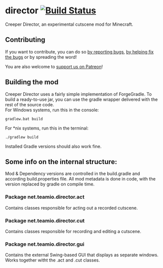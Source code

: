# director [![Build Status](https://travis-ci.org/Team-IO/director.svg?branch=master)](https://travis-ci.org/Team-IO/director)
Creeper Director, an experimental cutscene mod for Minecraft.

## Contributing
If you want to contribute, you can do so [by reporting bugs](https://github.com/Team-IO/director/wiki), [by helping fix the bugs](https://github.com/Team-IO/director/pulls) or by spreading the word!

You are also welcome to [support us on Patreon](https://www.patreon.com/Team_IO?ty=h)!

## Building the mod
Creeper Director uses a fairly simple implementation of ForgeGradle. To build a ready-to-use jar, you can use the gradle wrapper delivered with the rest of the source code.  
For Windows systems, run this in the console:

    gradlew.bat build

For *nix systems, run this in the terminal:

    ./gradlew build

Installed Gradle versions should also work fine.

## Some info on the internal structure:
Mod & Dependency versions are controlled in the build.gradle and according build.properties file. All mod metadata is done in code, with the version replaced by gradle on compile time.

### Package net.teamio.director.act
Contains classes responsible for acting out a recorded cutscene.

### Package net.teamio.director.cut
Contains classes responsible for recording and editing a cutscene.

### Package net.teamio.director.gui
Contains the external Swing-based GUI that displays as separate windows. Works together witht the .act and .cut classes.